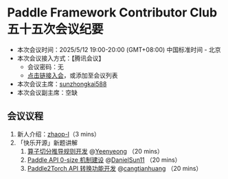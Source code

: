 # Paddle Framework Contributor Club 五十五次会议纪要

- 本次会议时间：2025/5/12 19:00-20:00 (GMT+08:00) 中国标准时间 - 北京
- 本次会议接入方式：【腾讯会议】
  - 会议密码：无
  - [点击链接入会](https://meeting.tencent.com/dm/GTgs81NbjZQ1)，或添加至会议列表
- 本次会议主席：[sunzhongkai588](https://github.com/sunzhongkai588)
- 本次会议副主席：空缺

## 会议议程

1. 新人介绍：[zhaop-l](https://github.com/zhaop-l)（3 mins）
2. 「快乐开源」新题讲解
   1. [算子切分推导规则开发](https://github.com/PaddlePaddle/Paddle/issues/72415) @[Yeenyeong](https://github.com/Yeenyeong) （20 mins）
   2. [Paddle API 0-size 机制建设](https://github.com/PaddlePaddle/Paddle/issues/72637) @[DanielSun11](https://github.com/DanielSun11) （20 mins）
   3. [Paddle2Torch API 转换功能开发](https://github.com/PaddlePaddle/Paddle/issues/72643) @[cangtianhuang](https://github.com/cangtianhuang) （20 mins）

